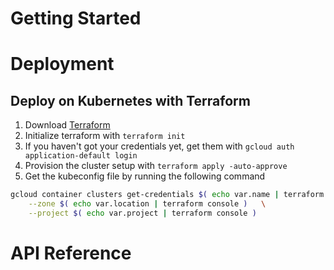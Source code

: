 
# Getting Started


# Deployment

## Deploy on Kubernetes with Terraform 

1. Download [Terraform](https://www.terraform.io/downloads.html)
1. Initialize terraform with `terraform init`
1. If you haven't got your credentials yet, get them with `gcloud auth application-default login`
1. Provision the cluster setup with `terraform apply -auto-approve`
1. Get the kubeconfig file by running the following command 

```bash
gcloud container clusters get-credentials $( echo var.name | terraform console ) \
    --zone $( echo var.location | terraform console )   \
    --project $( echo var.project | terraform console )
``` 

# API Reference
